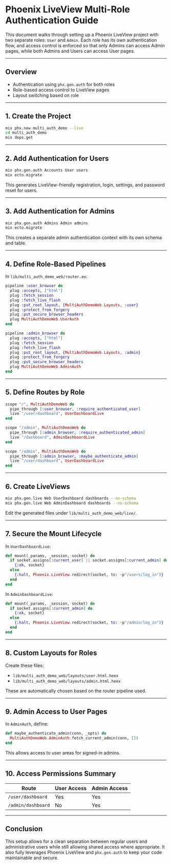 # Phoenix LiveView Multi-Role Authentication Guide

This document walks through setting up a Phoenix LiveView project with two separate roles: `User` and `Admin`. Each role has its own authentication flow, and access control is enforced so that only Admins can access Admin pages, while both Admins and Users can access User pages.

---

## Overview

* Authentication using `phx.gen.auth` for both roles
* Role-based access control to LiveView pages
* Layout switching based on role

---

## 1. Create the Project

```bash
mix phx.new multi_auth_demo --live
cd multi_auth_demo
mix deps.get
```

---

## 2. Add Authentication for Users

```bash
mix phx.gen.auth Accounts User users
mix ecto.migrate
```

This generates LiveView-friendly registration, login, settings, and password reset for users.

---

## 3. Add Authentication for Admins

```bash
mix phx.gen.auth Admins Admin admins
mix ecto.migrate
```

This creates a separate admin authentication context with its own schema and table.

---

## 4. Define Role-Based Pipelines

In `lib/multi_auth_demo_web/router.ex`:

```elixir
pipeline :user_browser do
  plug :accepts, ["html"]
  plug :fetch_session
  plug :fetch_live_flash
  plug :put_root_layout, {MultiAuthDemoWeb.Layouts, :user}
  plug :protect_from_forgery
  plug :put_secure_browser_headers
  plug MultiAuthDemoWeb.UserAuth
end

pipeline :admin_browser do
  plug :accepts, ["html"]
  plug :fetch_session
  plug :fetch_live_flash
  plug :put_root_layout, {MultiAuthDemoWeb.Layouts, :admin}
  plug :protect_from_forgery
  plug :put_secure_browser_headers
  plug MultiAuthDemoWeb.AdminAuth
end
```

---

## 5. Define Routes by Role

```elixir
scope "/", MultiAuthDemoWeb do
  pipe_through [:user_browser, :require_authenticated_user]
  live "/user/dashboard", UserDashboardLive
end

scope "/admin", MultiAuthDemoWeb do
  pipe_through [:admin_browser, :require_authenticated_admin]
  live "/dashboard", AdminDashboardLive
end

scope "/admin", MultiAuthDemoWeb do
  pipe_through [:admin_browser, :maybe_authenticate_admin]
  live "/user/dashboard", UserDashboardLive
end
```

---

## 6. Create LiveViews

```bash
mix phx.gen.live Web UserDashboard dashboards --no-schema
mix phx.gen.live Web AdminDashboard dashboards --no-schema
```

Edit the generated files under `lib/multi_auth_demo_web/live/`.

---

## 7. Secure the Mount Lifecycle

In `UserDashboardLive`:

```elixir
def mount(_params, _session, socket) do
  if socket.assigns[:current_user] || socket.assigns[:current_admin] do
    {:ok, socket}
  else
    {:halt, Phoenix.LiveView.redirect(socket, to: ~p"/users/log_in")}
  end
end
```

In `AdminDashboardLive`:

```elixir
def mount(_params, _session, socket) do
  if socket.assigns[:current_admin] do
    {:ok, socket}
  else
    {:halt, Phoenix.LiveView.redirect(socket, to: ~p"/admin/log_in")}
  end
end
```

---

## 8. Custom Layouts for Roles

Create these files:

* `lib/multi_auth_demo_web/layouts/user.html.heex`
* `lib/multi_auth_demo_web/layouts/admin.html.heex`

These are automatically chosen based on the router pipeline used.

---

## 9. Admin Access to User Pages

In `AdminAuth`, define:

```elixir
def maybe_authenticate_admin(conn, _opts) do
  MultiAuthDemoWeb.AdminAuth.fetch_current_admin(conn, [])
end
```

This allows access to user areas for signed-in admins.

---

## 10. Access Permissions Summary

| Route              | User Access | Admin Access |
| ------------------ | ----------- | ------------ |
| `/user/dashboard`  | Yes         | Yes          |
| `/admin/dashboard` | No          | Yes          |

---

## Conclusion

This setup allows for a clean separation between regular users and administrative users while still allowing shared access where appropriate. It also fully leverages Phoenix LiveView and `phx.gen.auth` to keep your code maintainable and secure.

